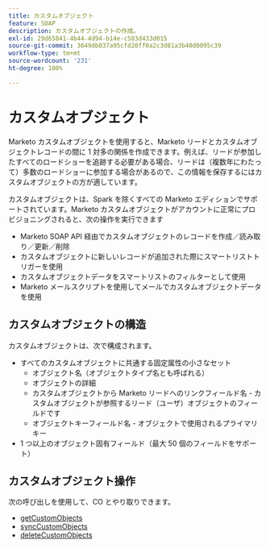 ```yaml
---
title: カスタムオブジェクト
feature: SOAP
description: カスタムオブジェクトの作成。
exl-id: 29d65841-4b44-4d94-b14e-c583d433d015
source-git-commit: 3649db037a95cfd20ff0a2c3d81a3b40d0095c39
workflow-type: tm+mt
source-wordcount: '231'
ht-degree: 100%

---
```


# カスタムオブジェクト

Marketo カスタムオブジェクトを使用すると、Marketo リードとカスタムオブジェクトレコードの間に 1 対多の関係を作成できます。例えば、リードが参加したすべてのロードショーを追跡する必要がある場合、リードは（複数年にわたって）多数のロードショーに参加する場合があるので、この情報を保存するにはカスタムオブジェクトの方が適しています。

カスタムオブジェクトは、Spark を除くすべての Marketo エディションでサポートされています。Marketo カスタムオブジェクトがアカウントに正常にプロビジョニングされると、次の操作を実行できます

- Marketo SOAP API 経由でカスタムオブジェクトのレコードを作成／読み取り／更新／削除
- カスタムオブジェクトに新しいレコードが追加された際にスマートリストトリガーを使用
- カスタムオブジェクトデータをスマートリストのフィルターとして使用
- Marketo メールスクリプトを使用してメールでカスタムオブジェクトデータを使用

## カスタムオブジェクトの構造

カスタムオブジェクトは、次で構成されます。

- すべてのカスタムオブジェクトに共通する固定属性の小さなセット
   - オブジェクト名（オブジェクトタイプ名とも呼ばれる）
   - オブジェクトの詳細
   - カスタムオブジェクトから Marketo リードへのリンクフィールド名 - カスタムオブジェクトが参照するリード（ユーザ）オブジェクトのフィールドです
   - オブジェクトキーフィールド名 - オブジェクトで使用されるプライマリキー
- 1 つ以上のオブジェクト固有フィールド（最大 50 個のフィールドをサポート）

## カスタムオブジェクト操作

次の呼び出しを使用して、CO とやり取りできます。

- [getCustomObjects](https://developer.adobe.com/marketo-apis/api/mapi/#tag/Custom-Objects/operation/getCustomObjectsUsingGET)
- [syncCustomObjects](https://developer.adobe.com/marketo-apis/api/mapi/#tag/Custom-Objects/operation/syncCustomObjectsUsingPOST)
- [deleteCustomObjects](https://developer.adobe.com/marketo-apis/api/mapi/#tag/Custom-Objects/operation/deleteCustomObjectsUsingPOST)
